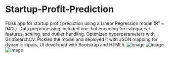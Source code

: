 # Startup-Profit-Prediction
Flask app for startup profit prediction using a Linear Regression model (R² = 94%). Data preprocessing included one-hot encoding for categorical features, scaling, and outlier handling. Optimized hyperparameters with GridSearchCV. Pickled the model and deployed it with JSON mapping for dynamic inputs. UI developed with Bootstrap and HTML5.
![image](https://github.com/user-attachments/assets/9196b879-25cf-440b-bc00-13b44fc44fb1)
![image](https://github.com/user-attachments/assets/f6b00972-7479-48dd-bd1a-51f9dfd08af8)
![image](https://github.com/user-attachments/assets/c5f31d51-22cb-44e7-b60e-6810263a9a3d)
